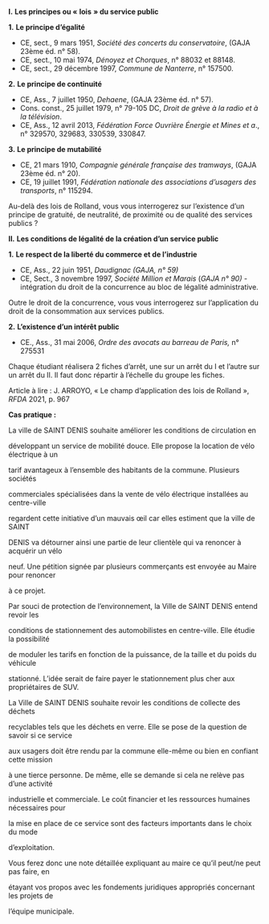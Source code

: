 **I.** **Les principes ou «** **lois** **» du service public**

**1.** **Le principe d’égalité**
- CE, sect., 9 mars 1951, _Société des concerts du conservatoire_, (GAJA 23ème éd. n° 58).
- CE, sect., 10 mai 1974, _Dénoyez et Chorques_, n° 88032 et 88148.
- CE, sect., 29 décembre 1997, _Commune de Nanterre_, n° 157500.

**2.** **Le principe de continuité**
- CE, Ass., 7 juillet 1950, _Dehaene_, (GAJA 23ème éd. n° 57).
- Cons. const., 25 juillet 1979, n° 79-105 DC, _Droit de grève à la radio et à la télévision_.
- CE, Ass., 12 avril 2013, _Fédération Force Ouvrière Énergie et Mines et a_., n° 329570, 329683, 330539, 330847.

**3.** **Le principe de mutabilité**
- CE, 21 mars 1910, _Compagnie générale française des tramways_, (GAJA 23ème éd. n° 20).
- CE, 19 juillet 1991, _Fédération nationale des associations d’usagers des transports_, n° 115294.

Au-delà des lois de Rolland, vous vous interrogerez sur l’existence d’un principe de gratuité,
de neutralité, de proximité ou de qualité des services publics ?

**II.** **Les conditions de légalité de la création d’un service public**

**1.** **Le respect de la liberté du commerce et de l’industrie**

- CE, Ass., 22 juin 1951, _Daudignac (GAJA, n° 59)_
- CE, Sect., 3 novembre 1997, _Société Million et Marais_ (_GAJA n° 90)_ - intégration du droit de la concurrence au bloc de légalité administrative.

Outre le droit de la concurrence, vous vous interrogerez sur l’application du droit de la
consommation aux services publics.

**2.** **L’existence d’un intérêt public**
- CE., Ass., 31 mai 2006, _Ordre des avocats au barreau de Paris,_ n° 275531

Chaque étudiant réalisera 2 fiches d’arrêt, une sur un arrêt du I et l’autre sur un arrêt du II. Il faut donc répartir à l’échelle du groupe les fiches.

Article à lire : J. ARROYO, « Le champ d’application des lois de Rolland », _RFDA_ 2021, p. 967

**Cas pratique :** 

La ville de SAINT DENIS souhaite améliorer les conditions de circulation en

développant un service de mobilité douce. Elle propose la location de vélo électrique à un

tarif avantageux à l’ensemble des habitants de la commune. Plusieurs sociétés

commerciales spécialisées dans la vente de vélo électrique installées au centre-ville

regardent cette initiative d’un mauvais œil car elles estiment que la ville de SAINT

DENIS va détourner ainsi une partie de leur clientèle qui va renoncer à acquérir un vélo

neuf. Une pétition signée par plusieurs commerçants est envoyée au Maire pour renoncer

à ce projet.

Par souci de protection de l’environnement, la Ville de SAINT DENIS entend revoir les

conditions de stationnement des automobilistes en centre-ville. Elle étudie la possibilité

de moduler les tarifs en fonction de la puissance, de la taille et du poids du véhicule

stationné. L’idée serait de faire payer le stationnement plus cher aux propriétaires de SUV.

La Ville de SAINT DENIS souhaite revoir les conditions de collecte des déchets

recyclables tels que les déchets en verre. Elle se pose de la question de savoir si ce service

aux usagers doit être rendu par la commune elle-même ou bien en confiant cette mission

à une tierce personne. De même, elle se demande si cela ne relève pas d’une activité

industrielle et commerciale. Le coût financier et les ressources humaines nécessaires pour

la mise en place de ce service sont des facteurs importants dans le choix du mode

d’exploitation.

Vous ferez donc une note détaillée expliquant au maire ce qu’il peut/ne peut pas faire, en

étayant vos propos avec les fondements juridiques appropriés concernant les projets de

l’équipe municipale.